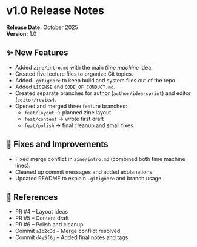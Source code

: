 # v1.0 Release Notes

**Release Date:** October 2025  
**Version:** 1.0  

## ✨ New Features
- Added `zine/intro.md` with the main *time machine* idea.  
- Created five lecture files to organize Git topics.  
- Added `.gitignore` to keep build and system files out of the repo.  
- Added `LICENSE` and `CODE_OF_CONDUCT.md`.  
- Created separate branches for author (`author/idea-sprint`) and editor (`editor/review`).  
- Opened and merged three feature branches:
  - `feat/layout` → planned zine layout  
  - `feat/content` → wrote first draft  
  - `feat/polish` → final cleanup and small fixes  

## 🧩 Fixes and Improvements
- Fixed merge conflict in `zine/intro.md` (combined both time machine lines).  
- Cleaned up commit messages and added explanations.  
- Updated README to explain `.gitignore` and branch usage.

## 🔗 References
- PR #4 – Layout ideas  
- PR #5 – Content draft  
- PR #6 – Polish and cleanup  
- Commit `a1b2c3d` – Merge conflict resolved  
- Commit `d4e5f6g` – Added final notes and tags

